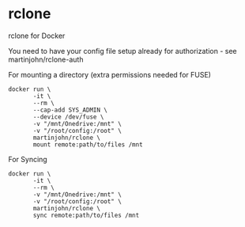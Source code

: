 # rclone
rclone for Docker

You need to have your config file setup already for authorization - see martinjohn/rclone-auth

For mounting a directory (extra permissions needed for FUSE)

    docker run \
           -it \
           --rm \
           --cap-add SYS_ADMIN \
           --device /dev/fuse \
           -v "/mnt/Onedrive:/mnt" \
           -v "/root/config:/root" \
           martinjohn/rclone \
           mount remote:path/to/files /mnt

For Syncing

    docker run \
           -it \
           --rm \
           -v "/mnt/Onedrive:/mnt" \
           -v "/root/config:/root" \
           martinjohn/rclone \
           sync remote:path/to/files /mnt     
